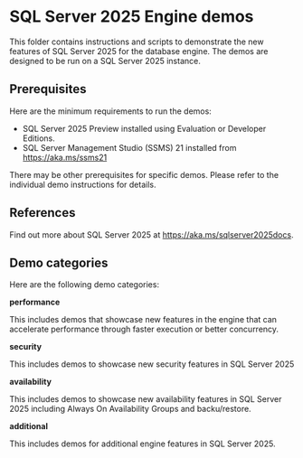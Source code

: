 # SQL Server 2025 Engine demos

This folder contains instructions and scripts to demonstrate the new features of SQL Server 2025 for the database engine. The demos are designed to be run on a SQL Server 2025 instance.

## Prerequisites

Here are the minimum requirements to run the demos:

- SQL Server 2025 Preview installed using Evaluation or Developer Editions.
- SQL Server Management Studio (SSMS) 21 installed from https://aka.ms/ssms21

There may be other prerequisites for specific demos. Please refer to the individual demo instructions for details.

## References

Find out more about SQL Server 2025 at https://aka.ms/sqlserver2025docs.

## Demo categories

Here are the following demo categories:

**performance**

This includes demos that showcase new features in the engine that can accelerate performance through faster execution or better concurrency.

**security**

This includes demos to showcase new security features in SQL Server 2025

**availability**

This includes demos to showcase new availability features in SQL Server 2025 including Always On Availability Groups and backu/restore.

**additional**

This includes demos for additional engine features in SQL Server 2025.
